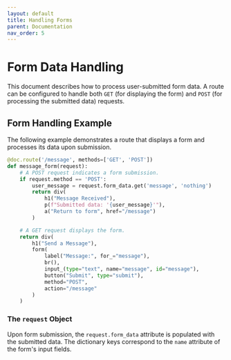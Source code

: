 ```yaml
---
layout: default
title: Handling Forms
parent: Documentation
nav_order: 5
---
```


# Form Data Handling

This document describes how to process user-submitted form data. A route can be configured to handle both `GET` (for displaying the form) and `POST` (for processing the submitted data) requests.

## Form Handling Example

The following example demonstrates a route that displays a form and processes its data upon submission.

```python
@doc.route('/message', methods=['GET', 'POST'])
def message_form(request):
    # A POST request indicates a form submission.
    if request.method == 'POST':
        user_message = request.form_data.get('message', 'nothing')
        return div(
            h1("Message Received"),
            p(f"Submitted data: '{user_message}'"),
            a("Return to form", href="/message")
        )

    # A GET request displays the form.
    return div(
        h1("Send a Message"),
        form(
            label("Message:", for_="message"),
            br(),
            input_(type="text", name="message", id="message"),
            button("Submit", type="submit"),
            method="POST", 
            action="/message"
        )
    )
```

### The `request` Object

Upon form submission, the `request.form_data` attribute is populated with the submitted data. The dictionary keys correspond to the `name` attribute of the form's input fields.